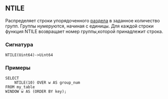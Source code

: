 ## NTILE

Распределяет строки упорядоченного [раздела](../../../syntax/window.md#partition) в заданное количество групп. Группы нумеруются, начиная с единицы. Для каждой строки функция NTILE возвращает номер группы,которой принадлежит строка.

### Сигнатура

```yql
NTILE(Uint64)->Uint64
```

### Примеры

```yql
SELECT
    NTILE(10) OVER w AS group_num
FROM my_table
WINDOW w AS (ORDER BY key);
```
